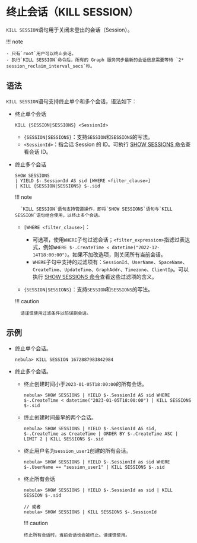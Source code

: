 # 终止会话（KILL SESSION）

`KILL SESSION`语句用于关闭未登出的会话（Session）。

!!! note

    - 只有`root`用户可以终止会话。
    - 执行`KILL SESSION`命令后，所有的 Graph 服务同步最新的会话信息需要等待 `2* session_reclaim_interval_secs`秒。

## 语法

`KILL SESSION`语句支持终止单个和多个会话，语法如下：

- 终止单个会话
  
  ```
  KILL {SESSION|SESSIONS} <SessionId>
  ```
  
  - `{SESSION|SESSIONS}`：支持`SESSION`和`SESSIONS`的写法。
  - `<SessionId>`：指会话 Session 的 ID。可执行 [SHOW SESSIONS 命令](../../3.ngql-guide/7.general-query-statements/6.show/17.show-sessions.md)查看会话 ID。


- 终止多个会话

  ```
  SHOW SESSIONS 
  | YIELD $-.SessionId AS sid [WHERE <filter_clause>]
  | KILL {SESSION|SESSIONS} $-.sid
  ```

  !!! note
          
        `KILL SESSION`语句支持管道操作，即将`SHOW SESSIONS`语句与`KILL SESSION`语句结合使用，以终止多个会话。

  - `[WHERE <filter_clause>]`：
    - 可选项，使用`WHERE`子句过滤会话；`<filter_expression>`指滤过表达式，例如`WHERE $-.CreateTime < datetime("2022-12-14T18:00:00")`。如果不加改选项，则关闭所有当前会话。
    - `WHERE`子句中支持的过滤项有：`SessionId`、`UserName`、`SpaceName`、`CreateTime`、`UpdateTime`、`GraphAddr`、`Timezone`、`ClientIp`。可以执行 [SHOW SESSIONS 命令](../../3.ngql-guide/7.general-query-statements/6.show/17.show-sessions.md)查看这些过滤项的含义。
      
  - `{SESSION|SESSIONS}`：支持`SESSION`和`SESSIONS`的写法。

  !!! caution

        请谨慎使用过滤条件以防误删会话。


## 示例

- 终止单个会话。
   
  ```
  nebula> KILL SESSION 1672887983842984 
  ```

- 终止多个会话。

  - 终止创建时间小于`2023-01-05T18:00:00`的所有会话。
    ```
    nebula> SHOW SESSIONS | YIELD $-.SessionId AS sid WHERE $-.CreateTime < datetime("2023-01-05T18:00:00") | KILL SESSIONS $-.sid
    ```

  - 终止创建时间最早的两个会话。
    ```
    nebula> SHOW SESSIONS | YIELD $-.SessionId AS sid, $-.CreateTime as CreateTime | ORDER BY $-.CreateTime ASC | LIMIT 2 | KILL SESSIONS $-.sid
    ```

  - 终止用户名为`session_user1`创建的所有会话。
    ```
    nebula> SHOW SESSIONS | YIELD $-.SessionId as sid WHERE $-.UserName == "session_user1" | KILL SESSIONS $-.sid
    ```

  - 终止所有会话
    ```
    nebula> SHOW SESSIONS | YIELD $-.SessionId as sid | KILL SESSION $-.sid

    // 或者
    nebula> SHOW SESSIONS | KILL SESSIONS $-.SessionId
    ```
    
    !!! caution
        
        终止所有会话时，当前会话也会被终止。请谨慎使用。


